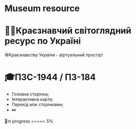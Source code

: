 # Museum resource
💙💛Краєзнавчий світоглядний ресурс по Україні
=====================================================
🕸️Краєзнавству України - віртуальний простір!
# 🎓ПЗС-1944 / ПЗ-184

- Головна сторінка;
- Інтерактивна карта;
- Перехід між сторінками;
- ⏭️

🚧In progress ===== 5%

